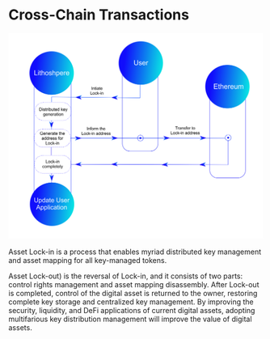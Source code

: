 # Cross-Chain Transactions

![](.gitbook/assets/Figure_2.png)

Asset Lock-in is a process that enables myriad distributed key management and asset mapping for all key-managed tokens.

Asset Lock-out) is the reversal of Lock-in, and it consists of two parts: control rights management and asset mapping disassembly. After Lock-out is completed, control of the digital asset is returned to the owner, restoring complete key storage and centralized key management. By improving the security, liquidity, and DeFi applications of current digital assets, adopting multifarious key distribution management will improve the value of digital assets.
